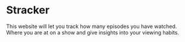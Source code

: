 # Stracker

This website will let you track how many episodes you have watched. Where you are at on a show and give insights into your viewing habits. 
